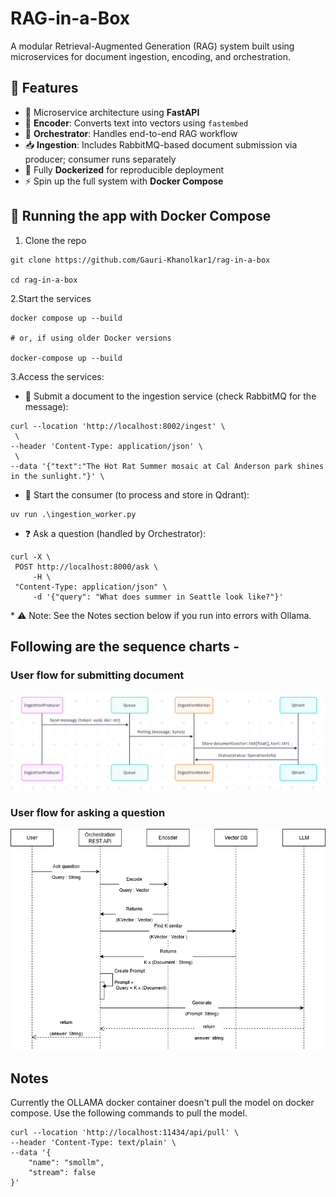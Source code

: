 # RAG-in-a-Box

A modular Retrieval-Augmented Generation (RAG) system built using microservices for document ingestion, encoding, and orchestration.

## 🚀 Features

- 🧱 Microservice architecture using **FastAPI**
- 🧠 **Encoder**: Converts text into vectors using `fastembed`
- 🧩 **Orchestrator**: Handles end-to-end RAG workflow
- 📥 **Ingestion**: Includes RabbitMQ-based document submission via producer; consumer runs separately
- 🐳 Fully **Dockerized** for reproducible deployment
- ⚡ Spin up the full system with **Docker Compose**

## 🐳 Running the app with Docker Compose

1. Clone the repo

```shell
git clone https://github.com/Gauri-Khanolkar1/rag-in-a-box

cd rag-in-a-box
```

2.Start the services

```shell
docker compose up --build

# or, if using older Docker versions 

docker-compose up --build
```

3.Access the services:
- 🔁 Submit a document to the ingestion service (check RabbitMQ for the message):

```shell
curl --location 'http://localhost:8002/ingest' \
 \
--header 'Content-Type: application/json' \
 \
--data '{"text":"The Hot Rat Summer mosaic at Cal Anderson park shines in the sunlight."}' \

```

- 🧵 Start the consumer (to process and store in Qdrant):

```shell
uv run .\ingestion_worker.py
```

- ❓ Ask a question (handled by Orchestrator):

```shell
curl -X \
 POST http://localhost:8000/ask \
     -H \
 "Content-Type: application/json" \
     -d '{"query": "What does summer in Seattle look like?"}'

```

\* ⚠️ Note: See the Notes section below if you run into errors with Ollama.

## Following are the sequence charts - 

### User flow for submitting document
![User flow for submitting document](/images/RAG_in_a_box_sequence_diags-1_ingestion.png)

### User flow for asking a question
![User flow for asking a question](/images/RAG_in_a_box_sequence_diags-3.drawio.png)


## Notes

Currently the OLLAMA docker container doesn't pull the model on docker compose. Use the following commands to pull the model.

```shell
curl --location 'http://localhost:11434/api/pull' \
--header 'Content-Type: text/plain' \
--data '{
    "name": "smollm",
    "stream": false
}'
```